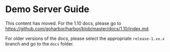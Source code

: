 # Demo Server Guide

This content has moved. For the 1.10 docs, please go to https://github.com/goharbor/harbor/blob/master/docs/1.10/index.md. 

For older versions of the docs, please select the appropriate `release-1.xx.x` branch and go to the `docs` folder.
